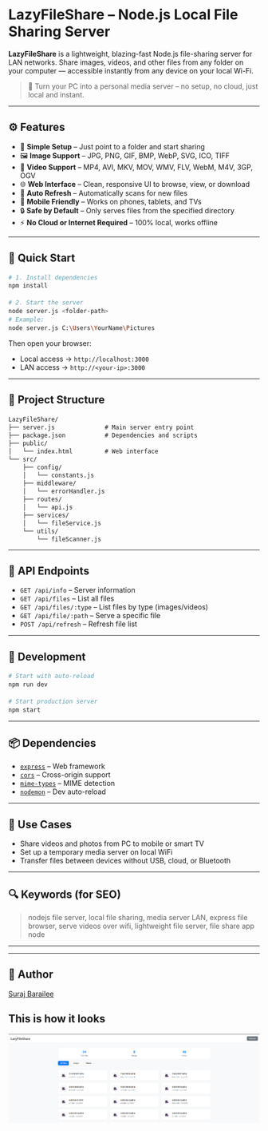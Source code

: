 # LazyFileShare – Node.js Local File Sharing Server

**LazyFileShare** is a lightweight, blazing-fast Node.js file-sharing server for LAN networks. Share images, videos, and other files from any folder on your computer — accessible instantly from any device on your local Wi-Fi.

> 📡 Turn your PC into a personal media server – no setup, no cloud, just local and instant.

---

## ⚙️ Features

- 📁 **Simple Setup** – Just point to a folder and start sharing
- 🖼️ **Image Support** – JPG, PNG, GIF, BMP, WebP, SVG, ICO, TIFF
- 🎥 **Video Support** – MP4, AVI, MKV, MOV, WMV, FLV, WebM, M4V, 3GP, OGV
- 🌐 **Web Interface** – Clean, responsive UI to browse, view, or download
- 🔄 **Auto Refresh** – Automatically scans for new files
- 📱 **Mobile Friendly** – Works on phones, tablets, and TVs
- 🔒 **Safe by Default** – Only serves files from the specified directory
- ⚡ **No Cloud or Internet Required** – 100% local, works offline

---

## 🚀 Quick Start

```bash
# 1. Install dependencies
npm install

# 2. Start the server
node server.js <folder-path>
# Example:
node server.js C:\Users\YourName\Pictures
```

Then open your browser:

- Local access → `http://localhost:3000`
- LAN access → `http://<your-ip>:3000`

---

## 📁 Project Structure

```
LazyFileShare/
├── server.js              # Main server entry point
├── package.json           # Dependencies and scripts
├── public/
│   └── index.html         # Web interface
└── src/
    ├── config/
    │   └── constants.js
    ├── middleware/
    │   └── errorHandler.js
    ├── routes/
    │   └── api.js
    ├── services/
    │   └── fileService.js
    └── utils/
        └── fileScanner.js
```

---

## 🔌 API Endpoints

- `GET /api/info` – Server information
- `GET /api/files` – List all files
- `GET /api/files/:type` – List files by type (images/videos)
- `GET /api/file/:path` – Serve a specific file
- `POST /api/refresh` – Refresh file list

---

## 🧪 Development

```bash
# Start with auto-reload
npm run dev

# Start production server
npm start
```

---

## 📦 Dependencies

- [`express`](https://www.npmjs.com/package/express) – Web framework
- [`cors`](https://www.npmjs.com/package/cors) – Cross-origin support
- [`mime-types`](https://www.npmjs.com/package/mime-types) – MIME detection
- [`nodemon`](https://www.npmjs.com/package/nodemon) – Dev auto-reload

---

## 🧠 Use Cases

- Share videos and photos from PC to mobile or smart TV
- Set up a temporary media server on local WiFi
- Transfer files between devices without USB, cloud, or Bluetooth

---

## 🔍 Keywords (for SEO)

> nodejs file server, local file sharing, media server LAN, express file browser, serve videos over wifi, lightweight file server, file share app node

---

---

## 👤 Author

[Suraj Barailee](https://github.com/surajbarailee)

## **This is how it looks**

![1752320770622](image/README/1752320770622.png)
